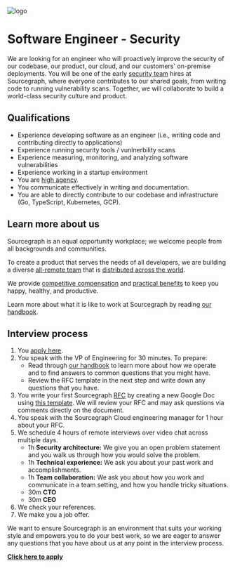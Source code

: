 ![logo](https://sourcegraph.com/.assets/img/sourcegraph-light-head-logo.svg)

# Software Engineer - Security

We are looking for an engineer who will proactively improve the security of our codebase, our product, our cloud, and our customers' on-premise deployments. You will be one of the early [security team](https://about.sourcegraph.com/handbook/engineering/security) hires at Sourcegraph, where everyone contributes to our shared goals, from writing code to running vulnerability scans. Together, we will collaborate to build a world-class security culture and product.

## Qualifications
- Experience developing software as an engineer (i.e., writing code and contributing directly to applications)
- Experience running security tools / vunlnerbility scans
- Experience measuring, monitoring, and analyzing software vulnerabilities
- Experience working in a startup environment
- You are [high agency](https://twitter.com/shreyas/status/1276956836856393728).
- You communicate effectively in writing and documentation.
- You are able to directly contribute to our codebase and infrastructure (Go, TypeScript, Kubernetes, GCP).

## Learn more about us

Sourcegraph is an equal opportunity workplace; we welcome people from all backgrounds and communities.

To create a product that serves the needs of all developers, we are building a diverse [all-remote team](https://about.sourcegraph.com/company/remote) that is [distributed across the world](https://about.sourcegraph.com/company/team).

We provide [competitive compensation](https://about.sourcegraph.com/handbook/people-ops/compensation) and [practical benefits](https://about.sourcegraph.com/handbook/people-ops/benefits-and-perks) to keep you happy, healthy, and productive.

Learn more about what it is like to work at Sourcegraph by reading [our handbook](https://about.sourcegraph.com/handbook/).

## Interview process

1. You [apply here](https://jobs.lever.co/sourcegraph/c36db3e1-0ece-465d-ad7c-1eb6de9a4b22/apply).
1. You speak with the VP of Engineering for 30 minutes. To prepare:
   - Read through [our handbook](https://github.com/sourcegraph/about) to learn more about how we operate and to find answers to common questions that you might have.
   - Review the RFC template in the next step and write down any questions that you have.
1. You write your first Sourcegraph [RFC](https://about.sourcegraph.com/handbook/communication/rfcs) by creating a new Google Doc using [this template](https://docs.google.com/document/d/1ol7aVXuXB7XL4DorOoxoDsaSyFI9Pv4Bcc1zfo-iLtw/edit#). We will review your RFC and may ask questions via comments directly on the document.
1. You speak with the Sourcegraph Cloud engineering manager for 1 hour about your RFC.
1. We schedule 4 hours of remote interviews over video chat across multiple days.
   - 1h **Security architecture:** We give you an open problem statement and you walk us through how you would solve the problem.
   - 1h **Technical experience:** We ask you about your past work and accomplishments.
   - 1h **Team collaboration:** We ask you about how you work and communicate in a team setting, and how you handle tricky situations.
   - 30m **CTO**
   - 30m **CEO**
1. We check your references.
1. We make you a job offer.

We want to ensure Sourcegraph is an environment that suits your working style and empowers you to do your best work, so we are eager to answer any questions that you have about us at any point in the interview process.

**[Click here to apply](https://jobs.lever.co/sourcegraph/c36db3e1-0ece-465d-ad7c-1eb6de9a4b22/apply)**
